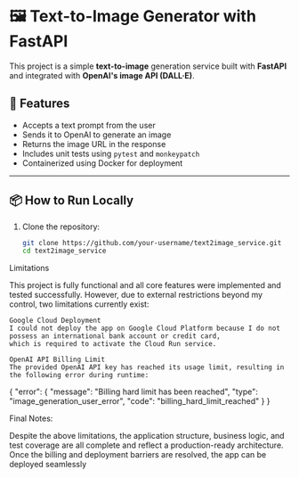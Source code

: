 # 🖼️ Text-to-Image Generator with FastAPI

This project is a simple **text-to-image** generation service built with **FastAPI** and integrated with **OpenAI's image API (DALL·E)**.

## 🚀 Features

- Accepts a text prompt from the user
- Sends it to OpenAI to generate an image
- Returns the image URL in the response
- Includes unit tests using `pytest` and `monkeypatch`
- Containerized using Docker for deployment

---

## 📦 How to Run Locally

1. Clone the repository:
   ```bash
   git clone https://github.com/your-username/text2image_service.git
   cd text2image_service

 Limitations

This project is fully functional and all core features were implemented and tested successfully.
However, due to external restrictions beyond my control, two limitations currently exist:

    Google Cloud Deployment
    I could not deploy the app on Google Cloud Platform because I do not possess an international bank account or credit card,
    which is required to activate the Cloud Run service.

    OpenAI API Billing Limit
    The provided OpenAI API key has reached its usage limit, resulting in the following error during runtime:

{
  "error": {
    "message": "Billing hard limit has been reached",
    "type": "image_generation_user_error",
    "code": "billing_hard_limit_reached"
  }
}

Final Notes:

Despite the above limitations, the application structure, business logic, and test coverage are all complete and reflect a production-ready architecture.
Once the billing and deployment barriers are resolved, the app can be deployed seamlessly